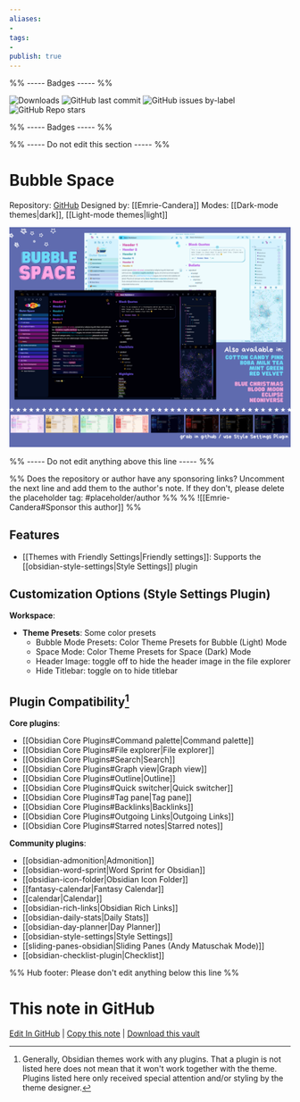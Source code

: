 ```yaml
---
aliases:
- 
tags: 
- 
publish: true
---
```


%% ----- Badges ----- %%

![Downloads](https://img.shields.io/badge/downloads-25720-573E7A?style=for-the-badge&logo=)
![GitHub last commit](https://img.shields.io/github/last-commit/Emrie-Candera/Bubble-Space-Theme?color=573E7A&label=last%20update&logo=github&style=for-the-badge)
![GitHub issues by-label](https://img.shields.io/github/issues/Emrie-Candera/Bubble-Space-Theme/help%20wanted?color=573E7A&logo=github&style=for-the-badge) 
![GitHub Repo stars](https://img.shields.io/github/stars/Emrie-Candera/Bubble-Space-Theme?color=573E7A&logo=github&style=for-the-badge)

%% ----- Badges ----- %%

%% ----- Do not edit this section ----- %%

# Bubble Space

Repository: [GitHub](https://github.com/Emrie-Candera/Bubble-Space-Theme)
Designed by: [[Emrie-Candera]]
Modes: [[Dark-mode themes|dark]], [[Light-mode themes|light]]



![screenshot](https://github.com/Emrie-Candera/Bubble-Space-Theme/raw/main/screenshot.png)

%% ----- Do not edit anything above this line ----- %% 

%% Does the repository or author have any sponsoring links? Uncomment the next line and add them to the author's note. If they don't, please delete the placeholder tag: #placeholder/author %%
%% ![[Emrie-Candera#Sponsor this author]] %%


## Features

- [[Themes with Friendly Settings|Friendly settings]]: Supports the [[obsidian-style-settings|Style Settings]] plugin

## Customization Options (Style Settings Plugin) 

**Workspace**: 
- **Theme Presets**: Some color presets
    - Bubble Mode Presets: Color Theme Presets for Bubble (Light) Mode
    - Space Mode: Color Theme Presets for Space (Dark) Mode
    - Header Image: toggle off to hide the header image in the file explorer
    - Hide Titlebar: toggle on to hide titlebar

## Plugin Compatibility[^1]

**Core plugins**:
- [[Obsidian Core Plugins#Command palette|Command palette]]
- [[Obsidian Core Plugins#File explorer|File explorer]]
- [[Obsidian Core Plugins#Search|Search]]
- [[Obsidian Core Plugins#Graph view|Graph view]]
- [[Obsidian Core Plugins#Outline|Outline]]
- [[Obsidian Core Plugins#Quick switcher|Quick switcher]]
- [[Obsidian Core Plugins#Tag pane|Tag pane]]
- [[Obsidian Core Plugins#Backlinks|Backlinks]]
- [[Obsidian Core Plugins#Outgoing Links|Outgoing Links]]
- [[Obsidian Core Plugins#Starred notes|Starred notes]]

**Community plugins**:
- [[obsidian-admonition|Admonition]]
- [[obsidian-word-sprint|Word Sprint for Obsidian]]
- [[obsidian-icon-folder|Obsidian Icon Folder]]
- [[fantasy-calendar|Fantasy Calendar]]
- [[calendar|Calendar]]
- [[obsidian-rich-links|Obsidian Rich Links]]
- [[obsidian-daily-stats|Daily Stats]]
- [[obsidian-day-planner|Day Planner]]
- [[obsidian-style-settings|Style Settings]]
- [[sliding-panes-obsidian|Sliding Panes (Andy Matuschak Mode)]]
- [[obsidian-checklist-plugin|Checklist]]

[^1]: Generally, Obsidian themes work with any plugins. That a plugin is not listed here does not mean that it won't work together with the theme. Plugins listed here only received special attention and/or styling by the theme designer.

%% Hub footer: Please don't edit anything below this line %%

# This note in GitHub

<span class="git-footer">[Edit In GitHub](https://github.dev/obsidian-community/obsidian-hub/blob/main/02%20-%20Community%20Expansions/02.05%20All%20Community%20Expansions/Themes/Bubble%20Space.md "git-hub-edit-note") | [Copy this note](https://raw.githubusercontent.com/obsidian-community/obsidian-hub/main/02%20-%20Community%20Expansions/02.05%20All%20Community%20Expansions/Themes/Bubble%20Space.md "git-hub-copy-note") | [Download this vault](https://github.com/obsidian-community/obsidian-hub/archive/refs/heads/main.zip "git-hub-download-vault") </span>
